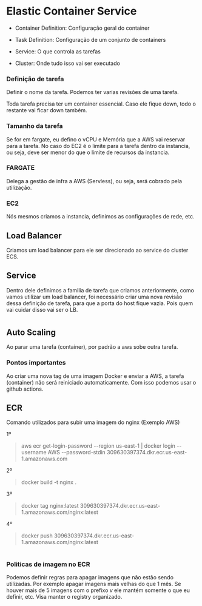 # Elastic Container Service

* Container Definition: 
    Configuração geral do container


* Task Definition:
    Configuração de um conjunto de containers


* Service:
    O que controla as tarefas


* Cluster:
    Onde tudo isso vai ser executado


### Definição de tarefa

Definir o nome da tarefa.
Podemos ter varias revisões de uma tarefa.

Toda tarefa precisa ter um container essencial. Caso ele fique down, todo o restante vai ficar down também.

### Tamanho da tarefa

Se for em fargate, eu defino o vCPU e Memória que a AWS vai reservar para a tarefa.
No caso do EC2 é o limite para a tarefa dentro da instancia, ou seja, deve ser menor do que o limite de recursos da instancia.


### FARGATE

Delega a gestão de infra a AWS (Servless), ou seja, será cobrado pela utilização.


### EC2

Nós mesmos criamos a instancia, definimos as configurações de rede, etc.


## Load Balancer

Criamos um load balancer para ele ser direcionado ao service do cluster ECS.

## Service

Dentro dele definimos a familia de tarefa que criamos anteriormente, como vamos utilizar um load balancer, foi necessário criar uma nova revisão dessa definição de tarefa, para que a porta do host fique vazia. Pois quem vai cuidar disso vai ser o LB.


#

## Auto Scaling 

Ao parar uma tarefa (container), por padrão a aws sobe outra tarefa.


### Pontos importantes

Ao criar uma nova tag de uma imagem Docker e enviar a AWS, a tarefa (container) não será reiniciado automaticamente.
Com isso podemos usar o github actions.


## ECR

Comando utilizados para subir uma imagem do nginx (Exemplo AWS)

1º 
> aws ecr get-login-password --region us-east-1 | docker login --username AWS --password-stdin 309630397374.dkr.ecr.us-east-1.amazonaws.com

2º
> docker build -t nginx .

3º 
> docker tag nginx:latest 309630397374.dkr.ecr.us-east-1.amazonaws.com/nginx:latest

4º
> docker push 309630397374.dkr.ecr.us-east-1.amazonaws.com/nginx:latest

#

### Politicas de imagem no ECR

Podemos definir regras para apagar imagens que não estão sendo utilizadas.
Por exemplo apagar imagens mais velhas do que 1 mês. Se houver mais de 5 imagens com o prefixo *v* ele mantém somente o que eu definir, etc. Visa manter o registry organizado.
